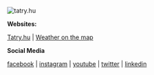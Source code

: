 

![tatry.hu](https://tatry.hu/assets/images/hiking/koncista.jpg)


**Websites:**

[Tatry.hu](https://tatry.hu) | [Weather on the map](http://weathermap.hu)

**Social Media**

[facebook](https://www.facebook.com/tatry.hu) | [instagram](https://www.instagram.com/tatry.hu) | [youtube](https://www.youtube.com/channel/UCS_M0DHHZLIjXNnQmvGkFgA) | [twitter](https://twitter.com/tatry_hu) | [linkedin](https://www.linkedin.com/in/orban-szilard)
